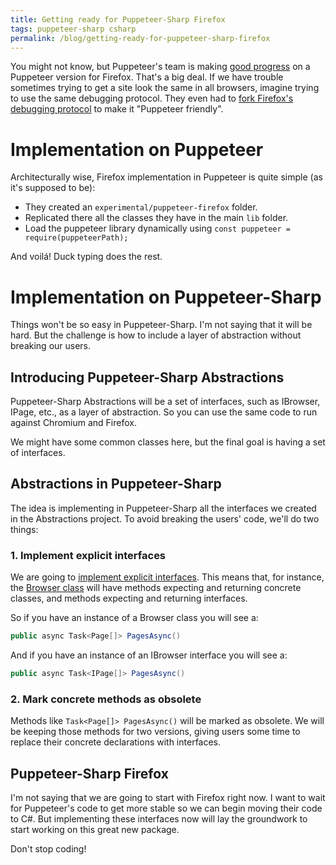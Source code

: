 ```yaml
---
title: Getting ready for Puppeteer-Sharp Firefox
tags: puppeteer-sharp csharp
permalink: /blog/getting-ready-for-puppeteer-sharp-firefox
---
```


You might not know, but Puppeteer's team is making [good progress](https://aslushnikov.github.io/ispuppeteerfirefoxready/) on a Puppeteer version for Firefox. That's a big deal. If we have trouble sometimes trying to get a site look the same in all browsers, imagine trying to use the same debugging protocol. They even had to [fork Firefox's debugging protocol](https://github.com/puppeteer/juggler) to make it "Puppeteer friendly".

# Implementation on Puppeteer

Architecturally wise, Firefox implementation in Puppeteer is quite simple (as it's supposed to be):
* They created an `experimental/puppeteer-firefox` folder.
* Replicated there all the classes they have in the main `lib` folder.
* Load the puppeteer library dynamically using `const puppeteer = require(puppeteerPath);`

And voilá! Duck typing does the rest.

# Implementation on Puppeteer-Sharp

Things won't be so easy in Puppeteer-Sharp. I'm not saying that it will be hard. But the challenge is how to include a layer of abstraction without breaking our users.

## Introducing Puppeteer-Sharp Abstractions

Puppeteer-Sharp Abstractions will be a set of interfaces, such as IBrowser, IPage, etc., as a layer of abstraction. So you can use the same code to run against Chromium and Firefox.

We might have some common classes here, but the final goal is having a set of interfaces.

## Abstractions in Puppeteer-Sharp

The idea is implementing in Puppeteer-Sharp all the interfaces we created in the Abstractions project. To avoid breaking the users' code, we'll do two things:

### 1. Implement explicit interfaces

We are going to [implement explicit interfaces](https://docs.microsoft.com/en-us/dotnet/csharp/programming-guide/interfaces/explicit-interface-implementation). This means that, for instance, the [Browser class](https://www.puppeteersharp.com/api/PuppeteerSharp.Browser.html) will have methods expecting and returning concrete classes, and methods expecting and returning interfaces.

So if you have an instance of a Browser class you will see a:

```cs
public async Task<Page[]> PagesAsync()
``` 

And if you have an instance of an IBrowser interface you will see a:

```cs
public async Task<IPage[]> PagesAsync()
``` 

### 2. Mark concrete methods as obsolete

Methods like `Task<Page[]> PagesAsync()` will be marked as obsolete. We will be keeping those methods for two versions, giving users some time to replace their concrete declarations with interfaces.

## Puppeteer-Sharp Firefox

I'm not saying that we are going to start with Firefox right now. I want to wait for Puppeteer's code to get more stable so we can begin moving their code to C#.
But implementing these interfaces now will lay the groundwork to start working on this great new package.

Don't stop coding!
